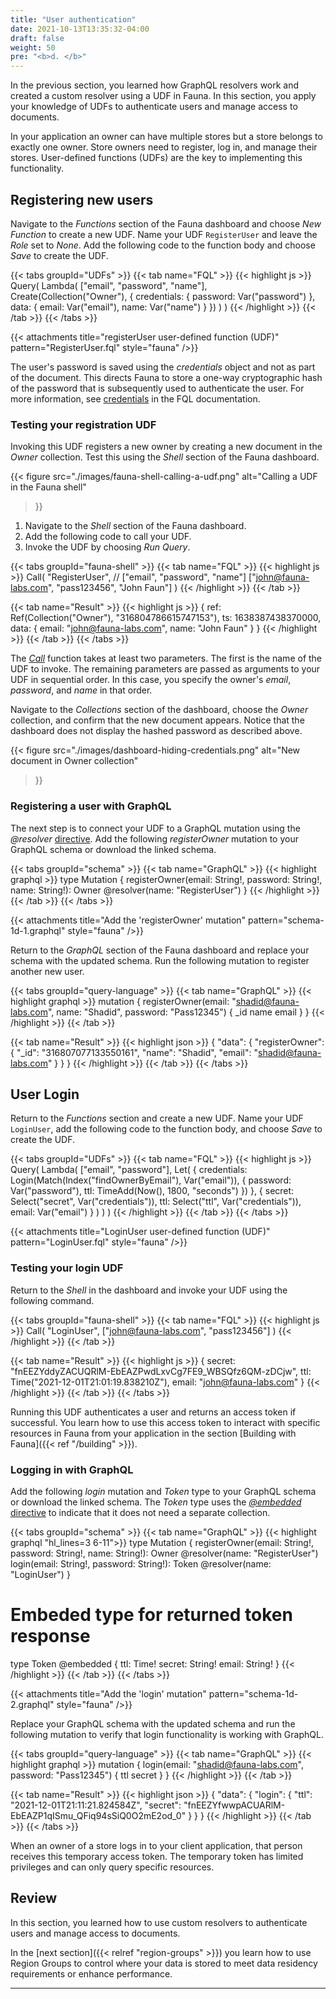 ```yaml
---
title: "User authentication"
date: 2021-10-13T13:35:32-04:00
draft: false
weight: 50
pre: "<b>d. </b>"
---
```


In the previous section, you learned how GraphQL resolvers work and created a custom resolver using a UDF in Fauna. In this section, you apply your knowledge of UDFs to authenticate users and manage access to documents.

In your application an owner can have multiple stores but a store belongs to exactly one owner. Store owners need to register, log in, and manage their stores. User-defined functions (UDFs) are the key to implementing this functionality. 

## Registering new users

Navigate to the *Functions* section of the Fauna dashboard and choose *New Function* to create a new UDF.  Name your UDF `RegisterUser` and leave the *Role* set to *None*. Add the following code to the function body and choose *Save* to create the UDF.

{{< tabs groupId="UDFs" >}}
{{< tab name="FQL" >}}
{{< highlight js >}}
Query(
  Lambda(
    ["email", "password", "name"],
    Create(Collection("Owner"), {
      credentials: { password: Var("password") },
      data: { 
        email: Var("email"), 
        name: Var("name")
      }
    })
  )
)
{{< /highlight >}}
{{< /tab >}}
{{< /tabs >}}

{{< attachments
      title="registerUser user-defined function (UDF)"
      pattern="RegisterUser.fql"
      style="fauna"
/>}}

The user's password is saved using the *credentials* object and not as part of the document. This directs Fauna to store a one-way cryptographic hash of the password that is subsequently used to authenticate the user. For more information, see [credentials][credentials] in the FQL documentation.

### Testing your registration UDF

Invoking this UDF registers a new owner by creating a new document in the *Owner* collection. Test this using the *Shell* section of the Fauna dashboard.

{{< figure
  src="./images/fauna-shell-calling-a-udf.png" 
  alt="Calling a UDF in the Fauna shell"
>}}

1. Navigate to the *Shell* section of the Fauna dashboard. 
1. Add the following code to call your UDF.
1. Invoke the UDF by choosing *Run Query*.

{{< tabs groupId="fauna-shell" >}}
{{< tab name="FQL" >}}
{{< highlight js >}}
Call(
  "RegisterUser",
  // ["email", "password", "name"]
  ["john@fauna-labs.com", "pass123456", "John Faun"]
)
{{< /highlight >}}
{{< /tab >}}

{{< tab name="Result" >}}
{{< highlight js >}}
{
  ref: Ref(Collection("Owner"), "316804786615747153"),
  ts: 1638387438370000,
  data: {
    email: "john@fauna-labs.com",
    name: "John Faun"
  }
}
{{< /highlight >}}
{{< /tab >}}
{{< /tabs >}}

The [*Call*][fql-call] function takes at least two parameters. The first is the name of the UDF to invoke. The remaining parameters are passed as arguments to your UDF in sequential order. In this case, you specify the owner's *email*, *password*, and *name* in that order.

Navigate to the *Collections* section of the dashboard, choose the *Owner* collection, and confirm that the new document appears. Notice that the dashboard does not display the hashed password as described above.

{{< figure
  src="./images/dashboard-hiding-credentials.png"
  alt="New document in Owner collection"
>}}

### Registering a user with GraphQL

The next step is to connect your UDF to a GraphQL mutation using the *@resolver* [directive][graphql-directives]. Add the following *registerOwner* mutation to your GraphQL schema or download the linked schema.

{{< tabs groupId="schema" >}}
{{< tab name="GraphQL" >}}
{{< highlight graphql >}}
type Mutation {
    registerOwner(email: String!, password: String!, name: String!): Owner @resolver(name: "RegisterUser")
}
{{< /highlight >}}
{{< /tab >}}
{{< /tabs >}}

{{< attachments
      title="Add the 'registerOwner' mutation"
      pattern="schema-1d-1.graphql"
      style="fauna"
/>}}

Return to the *GraphQL* section of the Fauna dashboard and replace your schema with the updated schema. Run the following mutation to register another new user.

{{< tabs groupId="query-language" >}}
{{< tab name="GraphQL" >}}
{{< highlight graphql >}}
mutation {
  registerOwner(email: "shadid@fauna-labs.com", name: "Shadid", password: "Pass12345") {
    _id
    name
    email
  }
}
{{< /highlight >}}
{{< /tab >}}

{{< tab name="Result" >}}
{{< highlight json >}}
{
  "data": {
    "registerOwner": {
      "_id": "316807077133550161",
      "name": "Shadid",
      "email": "shadid@fauna-labs.com"
    }
  }
}
{{< /highlight >}}
{{< /tab >}}
{{< /tabs >}}

## User Login

Return to the *Functions* section and create a new UDF. Name your UDF `LoginUser`, add the following code to the function body, and choose *Save* to create the UDF.

{{< tabs groupId="UDFs" >}}
{{< tab name="FQL" >}}
{{< highlight js >}}
Query(
  Lambda(
    ["email", "password"],
    Let(
      {
        credentials: Login(Match(Index("findOwnerByEmail"), Var("email")), {
          password: Var("password"),
          ttl: TimeAdd(Now(), 1800, "seconds")
        })
      },
      {
        secret: Select("secret", Var("credentials")),
        ttl: Select("ttl", Var("credentials")),
        email: Var("email")
      }
    )
  )
)
{{< /highlight >}}
{{< /tab >}}
{{< /tabs >}}

{{< attachments
      title="LoginUser user-defined function (UDF)"
      pattern="LoginUser.fql"
      style="fauna"
/>}}

### Testing your login UDF

Return to the *Shell* in the dashboard and invoke your UDF using the following command.

{{< tabs groupId="fauna-shell" >}}
{{< tab name="FQL" >}}
{{< highlight js >}}
Call(
  "LoginUser", 
  ["john@fauna-labs.com", "pass123456"]
)
{{< /highlight >}}
{{< /tab >}}

{{< tab name="Result" >}}
{{< highlight js >}}
{
  secret: "fnEEZYddyZACUQRlM-EbEAZPwdLxvCg7FE9_WBSQfz6QM-zDCjw",
  ttl: Time("2021-12-01T21:01:19.838210Z"),
  email: "john@fauna-labs.com"
}
{{< /highlight >}}
{{< /tab >}}
{{< /tabs >}}

Running this UDF authenticates a user and returns an access token if successful. You learn how to use this access token to interact with specific resources in Fauna from your application in the section [Building with Fauna]({{< ref "/building" >}}).

### Logging in with GraphQL

Add the following *login* mutation and *Token* type to your GraphQL schema or download the linked schema. The *Token* type uses the [*@embedded* directive][embedded-directive] to indicate that it does not need a separate collection.

{{< tabs groupId="schema" >}}
{{< tab name="GraphQL" >}}
{{< highlight graphql "hl_lines=3 6-11">}}
type Mutation {
    registerOwner(email: String!, password: String!, name: String!): Owner @resolver(name: "RegisterUser")
    login(email: String!, password: String!): Token @resolver(name: "LoginUser")
}

# Embeded type for returned token response
type Token @embedded {
    ttl: Time!
    secret: String!
    email: String!
}
{{< /highlight >}}
{{< /tab >}}
{{< /tabs >}}

{{< attachments
      title="Add the 'login' mutation"
      pattern="schema-1d-2.graphql"
      style="fauna"
/>}}

Replace your GraphQL schema with the updated schema and run the following mutation to verify that login functionality is working with GraphQL.

{{< tabs groupId="query-language" >}}
{{< tab name="GraphQL" >}}
{{< highlight graphql >}}
mutation {
  login(email: "shadid@fauna-labs.com", password: "Pass12345") {
    ttl
    secret
  }
}
{{< /highlight >}}
{{< /tab >}}

{{< tab name="Result" >}}
{{< highlight json >}}
{
  "data": {
    "login": {
      "ttl": "2021-12-01T21:11:21.824584Z",
      "secret": "fnEEZYfwwpACUARlM-EbEAZP1qISmu_QFiq94sSiQ0O2mE2od_0"
    }
  }
}
{{< /highlight >}}
{{< /tab >}}
{{< /tabs >}}

When an owner of a store logs in to your client application, that person receives this temporary access token. The temporary token has limited privileges and can only query specific resources. 

## Review

In this section, you learned how to use custom resolvers to authenticate users and manage access to documents.

In the [next section]({{< relref "region-groups" >}}) you learn how to use Region Groups to control where your data is stored to meet data residency requirements or enhance performance.

---
[credentials]: https://docs.fauna.com/fauna/current/security/credentials
[embedded-directive]: https://docs.fauna.com/fauna/v4/api/graphql/directives/d_embedded
[fql-call]: https://docs.fauna.com/fauna/current/api/fql/functions/call
[graphql-directives]: https://docs.fauna.com/fauna/v4/api/graphql/directives/